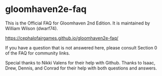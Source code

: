 # gloomhaven2e-faq

This is the Official FAQ for Gloomhaven 2nd Edition. It is maintained by William Wilson (dwarf74). 

https://cephalofairgames.github.io/gloomhaven2e-faq/

If you have a question that is not answered here, please consult Section 0 of the FAQ for community links.

Special thanks to Nikki Valens for their help with Github. Thanks to Isaac, Drew, Dennis, and Conrad for their help with both questions and answers.

